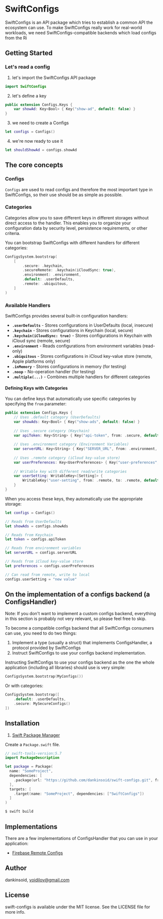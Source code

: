 
# SwiftConfigs
SwiftConfigs is an API package which tries to establish a common API the ecosystem can use.
To make SwiftConfigs really work for real-world workloads, we need SwiftConfigs-compatible backends which load configs from the Ri

## Getting Started

### Let's read a config
1. let's import the SwiftConfigs API package
```swift
import SwiftConfigs
```

2. let's define a key
```swift
public extension Configs.Keys {
    var showAd: Key<Bool> { Key("show-ad", default: false) }
}
```

3. we need to create a Configs
```swift
let configs = Configs()
```

4. we're now ready to use it
```swift
let shouldShowAd = configs.showAd
```

## The core concepts

### Configs
`Configs` are used to read configs and therefore the most important type in SwiftConfigs, so their use should be as simple as possible.

### Categories
Categories allow you to save different keys in different storages without direct access to the handler. This enables you to organize your configuration data by security level, persistence requirements, or other criteria.

You can bootstrap SwiftConfigs with different handlers for different categories:

```swift
ConfigsSystem.bootstrap(
    [
        .secure: .keychain,
        .secureRemote: .keychain(iCloudSync: true),
        .environment: .environment,
        .default: .userDefaults,
        .remote: .ubiquitous,
    ]
)
```

### Available Handlers
SwiftConfigs provides several built-in configuration handlers:

- **`.userDefaults`** - Stores configurations in UserDefaults (local, insecure)
- **`.keychain`** - Stores configurations in Keychain (local, secure)
- **`.keychain(iCloudSync: true)`** - Stores configurations in Keychain with iCloud sync (remote, secure)
- **`.environment`** - Reads configurations from environment variables (read-only)
- **`.ubiquitous`** - Stores configurations in iCloud key-value store (remote, Apple platforms only)
- **`.inMemory`** - Stores configurations in memory (for testing)
- **`.noop`** - No-operation handler (for testing)
- **`.multiple(...)`** - Combines multiple handlers for different categories

#### Defining Keys with Categories

You can define keys that automatically use specific categories by specifying the `from` parameter:

```swift
public extension Configs.Keys {
    // Uses .default category (UserDefaults)
    var showAds: Key<Bool> { Key("show-ads", default: false) }
    
    // Uses .secure category (Keychain)
    var apiToken: Key<String> { Key("api-token", from: .secure, default: "") }
    
    // Uses .environment category (Environment Variables)
    var serverURL: Key<String> { Key("SERVER_URL", from: .environment, default: "https://api.example.com") }
    
    // Uses .remote category (iCloud key-value store)
    var userPreferences: Key<UserPreferences> { Key("user-preferences", from: .remote, default: []) }
    
    // Writable key with different read/write categories
    var userSetting: WritableKey<[Setting]> { 
        WritableKey("user-setting", from: .remote, to: .remote, default: []) 
    }
}
```

When you access these keys, they automatically use the appropriate storage:

```swift
let configs = Configs()

// Reads from UserDefaults
let showAds = configs.showAds

// Reads from Keychain
let token = configs.apiToken

// Reads from environment variables
let serverURL = configs.serverURL

// Reads from iCloud key-value store
let preferences = configs.userPreferences

// Can read from remote, write to local
configs.userSetting = "new value"
```

## On the implementation of a configs backend (a ConfigsHandler)
Note: If you don't want to implement a custom configs backend, everything in this section is probably not very relevant, so please feel free to skip.

To become a compatible configs backend that all SwiftConfigs consumers can use, you need to do two things: 
1. Implement a type (usually a struct) that implements ConfigsHandler, a protocol provided by SwiftConfigs
2. Instruct SwiftConfigs to use your configs backend implementation.

Instructing SwiftConfigs to use your configs backend as the one the whole application (including all libraries) should use is very simple:

```swift
ConfigsSystem.bootstrap(MyConfigs())
```

Or with categories:

```swift
ConfigsSystem.bootstrap([
    .default: .userDefaults,
    .secure: MySecureConfigs()
])
```

## Installation

1. [Swift Package Manager](https://github.com/apple/swift-package-manager)

Create a `Package.swift` file.
```swift
// swift-tools-version:5.7
import PackageDescription

let package = Package(
  name: "SomeProject",
  dependencies: [
    .package(url: "https://github.com/dankinsoid/swift-configs.git", from: "0.10.0")
  ],
  targets: [
    .target(name: "SomeProject", dependencies: ["SwiftConfigs"])
  ]
)
```
```ruby
$ swift build
```

## Implementations
There are a few implementations of ConfigsHandler that you can use in your application:

- [Firebase Remote Configs](https://github.com/dankinsoid/swift-firebase-tools)

## Author

dankinsoid, voidilov@gmail.com

## License

swift-configs is available under the MIT license. See the LICENSE file for more info.
